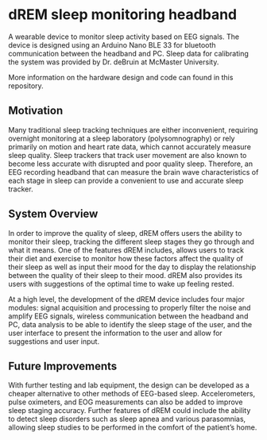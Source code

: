 # dREM sleep monitoring headband
A wearable device to monitor sleep activity based on EEG signals. 
The device is designed using an Arduino Nano BLE 33 for bluetooth communication between the headband and PC. 
Sleep data for calibrating the system was provided by Dr. deBruin at McMaster University. 

More information on the hardware design and code can found in this repository. 

## Motivation
Many traditional sleep tracking techniques are either inconvenient, requiring overnight monitoring at a sleep laboratory (polysomnography) or rely primarily on motion and heart rate data, which cannot accurately measure sleep quality. Sleep trackers that track user movement are also known to become less accurate with disrupted and poor quality sleep. Therefore, an EEG recording headband that can measure the brain wave characteristics of each stage in sleep can provide a convenient to use and accurate sleep tracker.

## System Overview
In order to improve the quality of sleep, dREM offers users the ability to monitor their sleep, tracking the different sleep stages they go through and what it means. One of the features dREM includes, allows users to track their diet and exercise to monitor how these factors affect the quality of their sleep as well as input their mood for the day to display the relationship between the quality of their sleep to their mood. dREM also provides its users with suggestions of the optimal time to wake up feeling rested. 

At a high level, the development of the dREM device includes four major modules: signal acquisition and processing to properly filter the noise and amplify EEG signals, wireless communication between the headband and PC, data analysis to be able to identify the sleep stage of the user, and the user interface to present the information to the user and allow for suggestions and user input. 

## Future Improvements
With further testing and lab equipment, the design can be developed as a cheaper alternative to other methods of EEG-based sleep.  Accelerometers, pulse oximeters, and EOG measurements can also be added to improve sleep staging accuracy. Further features of dREM could include the ability to detect sleep disorders such as sleep apnea and various parasomnias, allowing sleep studies to be performed in the comfort of the patient’s home.
